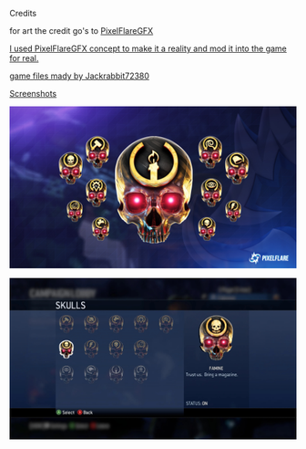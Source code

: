 Credits

for art the credit go's to <a href="https://twitter.com/pixelflaregfx" target="\_blank">PixelFlareGFX

I used PixelFlareGFX concept to make it a reality and mod it into the game for real.

game files mady by Jackrabbit72380


Screenshots

![Screenshot](https://github.com/jackrabbit72380/Ho4kmmm/blob/master/0.7.1/tags/4k_Skulls/PXF-Skulls/preview.jpg)

![Screenshot](https://github.com/jackrabbit72380/Ho4kmmm/blob/master/0.7.1/tags/4k_Skulls/PXF-Skulls/preview0.jpg)
